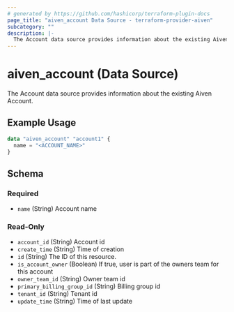 ```yaml
---
# generated by https://github.com/hashicorp/terraform-plugin-docs
page_title: "aiven_account Data Source - terraform-provider-aiven"
subcategory: ""
description: |-
  The Account data source provides information about the existing Aiven Account.
---
```


# aiven_account (Data Source)

The Account data source provides information about the existing Aiven Account.

## Example Usage

```terraform
data "aiven_account" "account1" {
  name = "<ACCOUNT_NAME>"
}
```

<!-- schema generated by tfplugindocs -->
## Schema

### Required

- `name` (String) Account name

### Read-Only

- `account_id` (String) Account id
- `create_time` (String) Time of creation
- `id` (String) The ID of this resource.
- `is_account_owner` (Boolean) If true, user is part of the owners team for this account
- `owner_team_id` (String) Owner team id
- `primary_billing_group_id` (String) Billing group id
- `tenant_id` (String) Tenant id
- `update_time` (String) Time of last update


